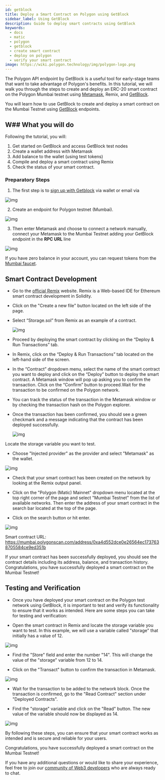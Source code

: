 ```yaml
---
id: getblock
title: Deploy a Smart Contract on Polygon using GetBlock
sidebar_label: Using GetBlock
description: Guide to deploy smart contracts using GetBlock
keywords:
  - docs
  - matic
  - polygon
  - getblock
  - create smart contract
  - deploy on polygon
  - verify your smart contract
image: https://wiki.polygon.technology/img/polygon-logo.png
---
```


The Polygon API endpoint by GetBlock is a useful tool for early-stage teams that want to take advantage of Polygon's benefits. In this tutorial, we will walk you through the steps to create and deploy an ERC-20 smart contract on the Polygon Mumbai testnet using [Metamask](https://metamask.io/), Remix, and [GetBlock](https://getblock.io/nodes/matic/).

You will learn how to use GetBlock to create and deploy a smart contract on the Mumbai Testnet using [GetBlock](https://getblock.io/) endpoints.  

## W## What you will do

Following the tutorial, you will:

1. Get started on GetBlock and access GetBlock test nodes
2. Create a wallet address with Metamask
3. Add balance to the wallet (using test tokens)
4. Compile and deploy a smart contract using Remix
5. Check the status of your smart contract.

### Preparatory Steps

1. The first step is to [sign up with Getblock](https://account.getblock.io/sign-in) via wallet or email via 

  ![img](https://storage.getblock.io/web/blog/article-images/img1+(2).png)

2. Create an endpoint for Polygon testnet (Mumbai).

  ![img](https://storage.getblock.io/web/blog/article-images/img2+(1).png)

3. Then enter Metamask and choose to connect a network manually, connect your Metamask to the Mumbai Testnet adding your GetBlock endpoint in the **RPC URL** line

  ![img](https://storage.getblock.io/web/blog/article-images/imga3.png)

If you have zero balance in your account, you can request tokens from the [Mumbai faucet](/develop/tools/matic-faucet.md).

## Smart Contract Development

- Go to the [official Remix](https://remix.ethereum.org/) website. Remix is a Web-based IDE for Ethereum smart contract development in Solidity. 

- Click on the "Create a new file" button located on the left side of the page.

- Select “Storage.sol” from Remix as an example of a contract.

  ![img](https://storage.getblock.io/web/blog/article-images/imga4.png)

- Proceed by deploying the smart contract by clicking on the “Deploy & Run Transactions” tab.

- In Remix, click on the “Deploy & Run Transactions” tab located on the left-hand side of the screen. 

- In the “Contract” dropdown menu, select the name of the smart contract you want to deploy and click on the “Deploy” button to deploy the smart contract.
A Metamask window will pop up asking you to confirm the transaction. Click on the “Confirm” button to proceed.Wait for the transaction to be confirmed on the Polygon network. 

- You can track the status of the transaction in the Metamask window or by checking the transaction hash on the Polygon explorer.

- Once the transaction has been confirmed, you should see a green checkmark and a message indicating that the contract has been deployed successfully.

  ![img](https://storage.getblock.io/web/blog/article-images/imga5.png)

Locate the storage variable you want to test.

- Choose "Injected provider" as the provider and select "Metamask" as the wallet. 

 ![img](https://storage.getblock.io/web/blog/article-images/imga6.png)
  
- Check that your smart contract has been created on the network by looking at the Remix output panel.

- Click on the "Polygon (Matic) Mainnet" dropdown menu located at the top right corner of the page and select "Mumbai Testnet" from the list of available networks. Then enter the address of your smart contract in the search bar located at the top of the page.

- Click on the search button or hit enter.
  
 ![img](https://storage.getblock.io/web/blog/article-images/img6+(1).png)

Smart contract URL: https://mumbai.polygonscan.com/address/0xa4d552dce0e26564ec1737638705584ce9ed351b

If your smart contract has been successfully deployed, you should see the contract details including its address, balance, and transaction history. Congratulations, you have successfully deployed a smart contract on the Mumbai Testnet! 

## Testing and Verification

- Once you have deployed your smart contract on the Polygon test network using GetBlock, it is important to test and verify its functionality to ensure that it works as intended. Here are some steps you can take for testing and verification:

- Open the smart contract in Remix and locate the storage variable you want to test. In this example, we will use a variable called "storage" that initially has a value of 12. 

 ![img](https://storage.getblock.io/web/blog/article-images/img7+(1).png)

- Find the "Store" field and enter the number "14". This will change the value of the "storage" variable from 12 to 14.

- Click on the "Transact" button to confirm the transaction in Metamask.

 ![img](https://storage.getblock.io/web/blog/article-images/imga10.png)

- Wait for the transaction to be added to the network block. Once the transaction is confirmed, go to the "Read Contract" section under "Deployed Contracts".

- Find the "storage" variable and click on the "Read" button. The new value of the variable should now be displayed as 14.

 ![img](https://storage.getblock.io/web/blog/article-images/img9+(1).png)

By following these steps, you can ensure that your smart contract works as intended and is secure and reliable for your users.

Congratulations, you have successfully deployed a smart contract on the Mumbai Testnet! 

If you have any additional questions or would like to share your experience, feel free to join our [community of Web3 developers](https://discord.gg/Jb9UZZUHN7) who are always ready to chat. 
